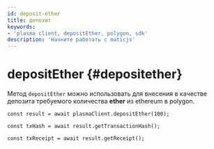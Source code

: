 ```yaml
---
id: deposit-ether
title: депозит
keywords:
- 'plasma client, depositEther, polygon, sdk'
description: 'Начните работать с maticjs'
---
```


# depositEther {#depositether}

Метод `depositEther` можно использовать для внесения в качестве депозита требуемого количества **ether** из ethereum в polygon.

```
const result = await plasmaClient.depositEther(100);

const txHash = await result.getTransactionHash();

const txReceipt = await result.getReceipt();

```
